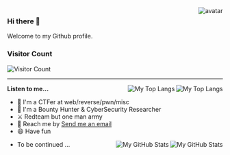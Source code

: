<img src="https://avatars.githubusercontent.com/u/9390207?s=150&v=4" align="right" alt="avatar" />

### Hi there 👋

Welcome to my Github profile.

### Visitor Count
![Visitor Count](https://profile-counter.glitch.me/tardis07/count.svg)

---

<!-- light mode -->
<a href="https://github.com/tardis07#gh-light-mode-only">
<img align="right" src="https://github-readme-stats.vercel.app/api/top-langs?username=tardis07&show_icons=true&locale=en&layout=compact&theme=default&hide_border=true#gh-light-mode-only" alt="My Top Langs" />
</a>
<!-- dark mode -->
<a href="https://github.com/tardis07#gh-dark-mode-only">
<img align="right" src="https://github-readme-stats.vercel.app/api/top-langs?username=tardis07&show_icons=true&locale=en&layout=compact&theme=dracula&hide_border=true#gh-dark-mode-only" alt="My Top Langs" />
</a>

**Listen to me...**

- 🚩 I'm a CTFer at web/reverse/pwn/misc
- 🎯 I'm a Bounty Hunter & CyberSecurity Researcher
- ⚔️ Redteam but one man army
- 📩 Reach me by [Send me an email](mailto:milktea@vmoe.info)
- 😄 Have fun

<!-- light mode -->
<a href="https://github.com/tardis07#gh-light-mode-only">
<img src="https://github-readme-stats.vercel.app/api?username=tardis07&show_icons=true&theme=default&hide_border=true&hide_title=true#gh-light-mode-only" align="right" alt="My GitHub Stats" />
</a>
<!-- dark mode -->
<a href="https://github.com/tardis07#gh-dark-mode-only">
<img src="https://github-readme-stats.vercel.app/api?username=tardis07&show_icons=true&theme=dracula&hide_border=true&hide_title=true#gh-dark-mode-only" align="right" alt="My GitHub Stats" />
</a>

- To be continued ...
